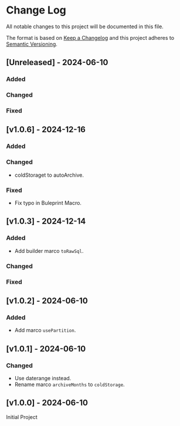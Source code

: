 # Change Log

All notable changes to this project will be documented in this file.

The format is based on [Keep a Changelog](http://keepachangelog.com/)
and this project adheres to [Semantic Versioning](http://semver.org/).

## [Unreleased] - 2024-06-10

### Added

### Changed

### Fixed

## [v1.0.6] - 2024-12-16

### Added

### Changed

- coldStoraget to autoArchive.

### Fixed

- Fix typo in Buleprint Macro.

## [v1.0.3] - 2024-12-14

### Added

- Add builder marco `toRawSql`.

### Changed

### Fixed

## [v1.0.2] - 2024-06-10

### Added

- Add marco `usePartition`.

## [v1.0.1] - 2024-06-10

### Changed

- Use daterange instead.
- Rename marco `archiveMonths` to `coldStorage`.

## [v1.0.0] - 2024-06-10

Initial Project
